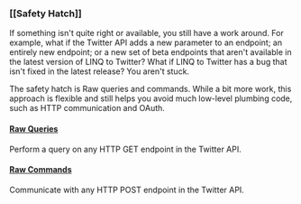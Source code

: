 ### [[Safety Hatch]]

If something isn't quite right or available, you still have a work around. For example, what if the Twitter API adds a new parameter to an endpoint; an entirely new endpoint; or a new set of beta endpoints that aren't available in the latest version of LINQ to Twitter? What if LINQ to Twitter has a bug that isn't fixed in the latest release? You aren't stuck.

The safety hatch is Raw queries and commands. While a bit more work, this approach is flexible and still helps you avoid much low-level plumbing code, such as HTTP communication and OAuth.

#### [Raw Queries](Safety-Hatch/Raw-Queries.md)

Perform a query on any HTTP GET endpoint in the Twitter API.

#### [Raw Commands](Safety-Hatch/Raw-Commands.md)

Communicate with any HTTP POST endpoint in the Twitter API.